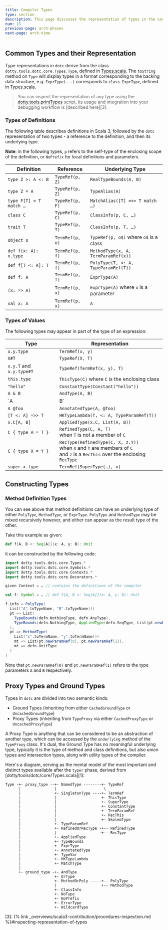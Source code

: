 ```yaml
---
title: Compiler Types
type: section
description: This page discusses the representation of types in the compiler
num: 15
previous-page: arch-phases
next-page: arch-time
---
```


## Common Types and their Representation

Type representations in `dotc` derive from the class `dotty.tools.dotc.core.Types.Type`,
defined in [Types.scala]. The `toString` method on `Type` will display types in a
format corresponding to the backing data structure, e.g. `ExprType(...)`
corresponds to `class ExprType`, defined in [Types.scala].

> You can inspect the representation of any type using the [dotty.tools.printTypes][2]
> script, its usage and integration into your debugging workflow is [described here][3].

### Types of Definitions

The following table describes definitions in Scala 3, followed by the `dotc` representation
of two types - a reference to the definition, and then its underlying type.

**Note**: in the following types, `p` refers to the self-type of the enclosing scope of
the definition, or `NoPrefix` for local definitions and parameters.

Definition              | Reference       | Underlying Type
------------------------|-----------------|-------------------------
`type Z >: A <: B`      | `TypeRef(p, Z)` | `RealTypeBounds(A, B)`
`type Z = A`            | `TypeRef(p, Z)` | `TypeAlias(A)`
`type F[T] = T match …` | `TypeRef(p, F)` | `MatchAlias([T] =>> T match …)`
`class C`               | `TypeRef(p, C)` | `ClassInfo(p, C, …)`
`trait T`               | `TypeRef(p, T)` | `ClassInfo(p, T, …)`
`object o`              | `TermRef(p, o)` | `TypeRef(p, o$)` where `o$` is a class
`def f(x: A): x.type`   | `TermRef(p, f)` | `MethodType(x, A, TermParamRef(x))`
`def f[T <: A]: T`      | `TermRef(p, f)` | `PolyType(T, <: A, TypeParamRef(T))`
`def f: A`              | `TermRef(p, f)` | `ExprType(A)`
`(x: => A)`             | `TermRef(p, x)` | `ExprType(A)` where `x` is a parameter
`val x: A`              | `TermRef(p, x)` | `A`

### Types of Values

The following types may appear in part of the type of an expression:

Type                      | Representation
--------------------------|------------------------------
`x.y.type`                | `TermRef(x, y)`
`X#T`                     | `TypeRef(X, T)`
`x.y.T` and `x.y.type#T`  | `TypeRef(TermRef(x, y), T)`
`this.type`               | `ThisType(C)` where `C` is the enclosing class
`"hello"`                 | `ConstantType(Constant("hello"))`
`A & B`                   | `AndType(A, B)`
`A | B`                   | `OrType(A, B)`
`A @foo`                  | `AnnotatedType(A, @foo)`
`[T <: A] =>> T`          | `HKTypeLambda(T, <: A, TypeParamRef(T))`
`x.C[A, B]`               | `AppliedType(x.C, List(A, B))`
`C { type A = T }`        | `RefinedType(C, A, T)`<br/>when `T` is not a member of `C`
`C { type X = Y }`        | `RecType(RefinedType(C, X, z.Y))`<br/>when `X` and `Y` are members of `C`<br/>and `z` is a `RecThis` over the enclosing `RecType`
`super.x.type`            | `TermRef(SuperType(…), x)`

## Constructing Types

### Method Definition Types

You can see above that method definitions can have an underlying type of
either `PolyType`, `MethodType`, or `ExprType`. `PolyType` and `MethodType`
may be mixed recursively however, and either can appear as the result type of the other.

Take this example as given:

```scala
def f[A, B <: Seq[A]](x: A, y: B): Unit
```
it can be constructed by the following code:

```scala
import dotty.tools.dotc.core.Types.*
import dotty.tools.dotc.core.Symbols.*
import dotty.tools.dotc.core.Contexts.*
import dotty.tools.dotc.core.Decorators.*

given Context = … // contains the definitions of the compiler

val f: Symbol = … // def f[A, B <: Seq[A]](x: A, y: B): Unit

f.info = PolyType(
  List("A".toTypeName, "B".toTypeName))(
  pt => List(
    TypeBounds(defn.NothingType, defn.AnyType),
    TypeBounds(defn.NothingType, AppliedType(defn.SeqType, List(pt.newParamRef(0))))
  ),
  pt => MethodType(
    List("x".toTermName, "y".toTermName))(
    mt => List(pt.newParamRef(0), pt.newParamRef(1)),
    mt => defn.UnitType
  )
)
```

Note that `pt.newParamRef(0)` and `pt.newParamRef(1)` refers to the
type parameters `A` and `B` respectively.

## Proxy Types and Ground Types
Types in `dotc` are divided into two semantic kinds:
- Ground Types (inheriting from either `CachedGroundType` or `UncachedGroundType`)
- Proxy Types (inheriting from `TypeProxy` via either `CachedProxyType` or `UncachedProxyType`)

A Proxy Type is anything that can be considered to be an abstraction of another type,
which can be accessed by the `underlying` method of the `TypeProxy` class. It's dual, the
Ground Type has no meaningful underlying type, typically it is the type of method and class
definitions, but also union types and intersection types, along with utility types of the
compiler.

Here's a diagram, serving as the mental model of the most important and distinct types available after the `typer` phase, derived from [dotty/tools/dotc/core/Types.scala][1]:

```
Type -+- proxy_type --+- NamedType --------+- TypeRef
      |               |                     \
      |               +- SingletonType ----+- TermRef
      |               |                    +- ThisType
      |               |                    +- SuperType
      |               |                    +- ConstantType
      |               |                    +- TermParamRef
      |               |                    +- RecThis
      |               |                    +- SkolemType
      |               +- TypeParamRef
      |               +- RefinedOrRecType -+-- RefinedType
      |               |                   -+-- RecType
      |               +- AppliedType
      |               +- TypeBounds
      |               +- ExprType
      |               +- AnnotatedType
      |               +- TypeVar
      |               +- HKTypeLambda
      |               +- MatchType
      |
      +- ground_type -+- AndType
                      +- OrType
                      +- MethodOrPoly -----+-- PolyType
                      |                    +-- MethodType
                      +- ClassInfo
                      +- NoType
                      +- NoPrefix
                      +- ErrorType
                      +- WildcardType

```

[Types.scala]: https://github.com/lampepfl/dotty/blob/master/compiler/src/dotty/tools/dotc/core/Types.scala
[2]: https://github.com/lampepfl/dotty/blob/master/compiler/test/dotty/tools/DottyTypeStealer.scala
[3]: {% link _overviews/scala3-contribution/procedures-inspection.md %}#inspecting-representation-of-types
